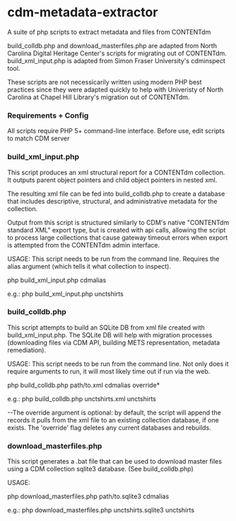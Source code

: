 # cdm-metadata-extractor
A suite of php scripts to extract metadata and files from CONTENTdm

build_colldb.php and download_masterfiles.php are adapted from North Carolina Digital Heritage Center's scripts for migrating out of CONTENTdm. build_xml_input.php is adapted from Simon Fraser University's cdminspect tool.

These scripts are not necessicarily written using modern PHP best practices since they were adapted quickly to help with Univeristy of North Carolina at Chapel Hill Library's migration out of CONTENTdm.

### Requirements + Config
All scripts require PHP 5+ command-line interface.
Before use, edit scripts to match CDM server

### build_xml_input.php
This script produces an xml structural report for a CONTENTdm collection. It outputs parent object pointers and child object pointers in nested xml.

The resulting xml file can be fed into build_colldb.php to create a database that includes descriptive, structural, and administrative metadata for the collection.

Output from this script is structured similarly to CDM's native "CONTENTdm standard XML" export type, but is created with api calls, allowing the script to process large collections that cause gateway timeout errors when export is attempted from the CONTENTdm admin interface.

USAGE: 
This script needs to be run from the command line.
Requires the alias argument (which tells it what collection to inspect).

php build_xml_input.php cdmalias

e.g.:
php build_xml_input.php unctshirts

### build_colldb.php
This script attempts to build an SQLite DB from xml file created with build_xml_input.php. The SQLite DB will help with migration processes (downloading files via CDM API, building METS representation, metadata remediation).

USAGE:
This script needs to be run from the command line. Not only does it require arguments to run, it will most likely time out if run via the web.

php build_colldb.php path/to.xml cdmalias override*

e.g.:
php build_colldb.php unctshirts.xml unctshirts

--The override argument is optional: by default, the script will append the records it pulls from the xml file to an existing collection database, if one exists. The 'override' flag deletes any current databases and rebuilds.

### download_masterfiles.php
This script generates a .bat file that can be used to download master files using a CDM collection sqlite3 database. (See build_colldb.php)

USAGE:

php download_masterfiles.php path/to.sqlite3 cdmalias

e.g.:
php download_masterfiles.php unctshirts.sqlite3 unctshirts
